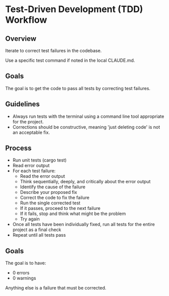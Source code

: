 # Test-Driven Development (TDD) Workflow

## Overview

Iterate to correct test failures in the codebase.

Use a specific test command if noted in the local CLAUDE.md.

## Goals

The goal is to get the code to pass all tests by correcting test failures.

## Guidelines

- Always run tests with the terminal using a command line tool appropriate for the project.
- Corrections should be constructive, meaning 'just deleting code' is not an acceptable fix.

## Process

- Run unit tests (cargo test)
- Read error output
- For each test failure:
  - Read the error output
  - Think sequentially, deeply, and critically about the error output
  - Identify the cause of the failure
  - Describe your proposed fix
  - Correct the code to fix the failure
  - Run the single corrected test
  - If it passes, proceed to the next failure
  - If it fails, stop and think what might be the problem
  - Try again
- Once all tests have been individually fixed, run all tests for the entire project as a final check
- Repeat until all tests pass

## Goals

The goal is to have:

- 0 errors
- 0 warnings

Anything else is a failure that must be corrected.
